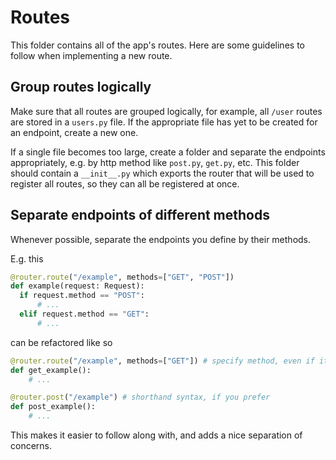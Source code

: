 # Routes 

This folder contains all of the app's routes. Here are some guidelines to follow when 
implementing a new route. 

## Group routes logically
Make sure that all routes are grouped logically, for example, all `/user` routes
are stored in a `users.py` file. If the appropriate file has yet to be created for 
an endpoint, create a new one. 

If a single file becomes too large, create a folder and separate 
the endpoints appropriately, e.g. by http method like `post.py`, `get.py`,
etc. This folder should contain a `__init__.py` which exports the router
that will be used to register all routes, so they can all be registered at
once. 

## Separate endpoints of different methods

Whenever possible, separate the endpoints you define by their methods. 

E.g. this 

```python
@router.route("/example", methods=["GET", "POST"])
def example(request: Request):
  if request.method == "POST":
      # ... 
  elif request.method == "GET":
      # ...

```

can be refactored like so 

```python
@router.route("/example", methods=["GET"]) # specify method, even if it is just a GET
def get_example():
    # ...

@router.post("/example") # shorthand syntax, if you prefer
def post_example():
    # ...
```
This makes it easier to follow along with, and adds a nice separation of concerns.
